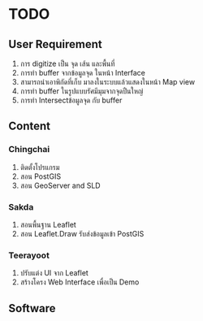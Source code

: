 # TODO
## User Requirement
1. การ digitize เป็น จุด เส้น และพื้นที่ 
2. การทำ buffer จากข้อมูลจุด ในหน้า Interface
3. สามารถนำเอาพิกัดที่เก็บ มาลงในระบบแล้วแสดงในหน้า Map view
4. การทำ buffer ในรูปแบบรัศมีมุมจากจุดปืนใหญ่
5. การทำ Intersectข้อมูลจุด กับ buffer

## Content 
### Chingchai
1. ติดตั้งโปรแกรม
2. สอน PostGIS
3. สอน GeoServer and SLD

### Sakda
1. สอนพื้นฐาน Leaflet
2. สอน Leaflet.Draw รับส่งข้อมูลเข้า PostGIS

### Teerayoot
1. ปรับแต่ง UI จาก Leaflet
2. สร้างโครง Web Interface เพื่อเป็น Demo

## Software 

